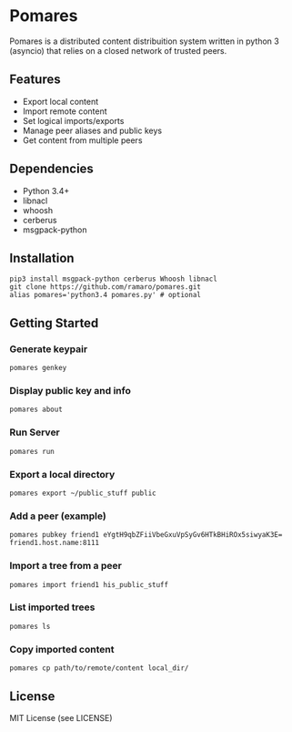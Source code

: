 # Pomares

Pomares is a distributed content distribuition system written in python 3 (asyncio) that relies on a closed network of trusted peers.

## Features

* Export local content
* Import remote content
* Set logical imports/exports
* Manage peer aliases and public keys
* Get content from multiple peers


## Dependencies

* Python 3.4+
* libnacl
* whoosh
* cerberus
* msgpack-python

## Installation

    pip3 install msgpack-python cerberus Whoosh libnacl
    git clone https://github.com/ramaro/pomares.git
    alias pomares='python3.4 pomares.py' # optional

## Getting Started

### Generate keypair
    pomares genkey

### Display public key and info
    pomares about

### Run Server
    pomares run 

### Export a local directory
    pomares export ~/public_stuff public

### Add a peer (example)
    pomares pubkey friend1 eYgtH9qbZFiiVbeGxuVpSyGv6HTkBHiROx5siwyaK3E= friend1.host.name:8111

### Import a tree from a peer
    pomares import friend1 his_public_stuff

### List imported trees
    pomares ls

### Copy imported content
    pomares cp path/to/remote/content local_dir/


## License

MIT License (see LICENSE)
